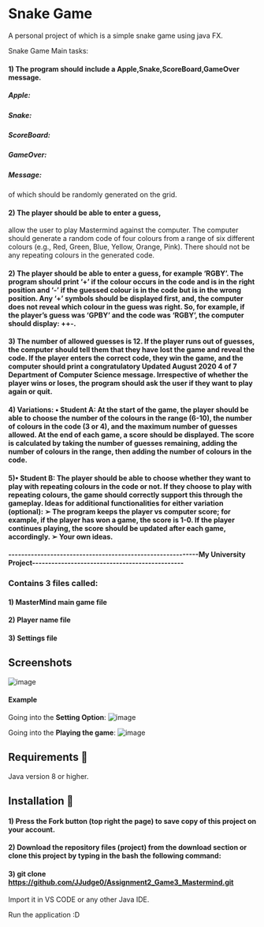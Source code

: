 # Snake Game
A personal project of which is a  simple snake game using java FX. 

Snake Game Main tasks: 

####  1) The program should include a Apple,Snake,ScoreBoard,GameOver message.
##### Apple:
##### Snake:
##### ScoreBoard:
##### GameOver:
##### Message:
of which should be randomly generated on the grid.
####  2) The player should be able to enter a guess,
allow the user to play Mastermind against the computer. The computer should generate a random code of four colours from a range of six different colours (e.g., Red, Green, Blue, Yellow, Orange, Pink). There should not be any repeating colours in the generated code. 

####  2) The player should be able to enter a guess, for example ‘RGBY’. The program should print ‘+’ if the colour occurs in the code and is in the right position and ‘-’ if the guessed colour is in the code but is in the wrong position. Any ‘+’ symbols should be displayed first, and, the computer does not reveal which colour in the guess was right. So, for example, if the player’s guess was ‘GPBY’ and the code was ‘RGBY’, the computer should display: ++-.

####  3) The number of allowed guesses is 12. If the player runs out of guesses, the computer should tell them that they have lost the game and reveal the code. If the player enters the correct code, they win the game, and the computer should print a congratulatory Updated August 2020 4 of 7 Department of Computer Science message. Irrespective of whether the player wins or loses, the program should ask the user if they want to play again or quit. 

####  4) Variations: • Student A: At the start of the game, the player should be able to choose the number of the colours in the range (6-10), the number of colours in the code (3 or 4), and the maximum number of guesses allowed. At the end of each game, a score should be displayed. The score is calculated by taking the number of guesses remaining, adding the number of colours in the range, then adding the number of colours in the code. 

####  5)• Student B: The player should be able to choose whether they want to play with repeating colours in the code or not. If they choose to play with repeating colours, the game should correctly support this through the gameplay. Ideas for additional functionalities for either variation (optional): ➢ The program keeps the player vs computer score; for example, if the player has won a game, the score is 1-0. If the player continues playing, the score should be updated after each game, accordingly. ➢ Your own ideas.

#### -----------------------------------------------------------My University Project-----------------------------------------------

### Contains 3 files called:
#### 1) MasterMind main game file
#### 2) Player name file
#### 3) Settings file


## Screenshots

![image](https://user-images.githubusercontent.com/73240114/145914149-fc29997f-db8f-4a2a-a0ba-2f589f8e622c.png)


#### Example
Going into the **Setting Option**: 
![image](https://user-images.githubusercontent.com/73240114/145914244-502392ec-377c-472f-aeeb-7cf9215f2813.png)

Going into the **Playing the game**: 
![image](https://user-images.githubusercontent.com/73240114/145915743-ddb59e75-cd43-4013-b0b8-9b51a37fdc9a.png)

## Requirements 🔧
Java version 8 or higher.

## Installation 🔌
#### 1) Press the Fork button (top right the page) to save copy of this project on your account.

#### 2) Download the repository files (project) from the download section or clone this project by typing in the bash the following command:

#### 3) git clone https://github.com/JJudge0/Assignment2_Game3_Mastermind.git
Import it in VS CODE or any other Java IDE.

Run the application :D
